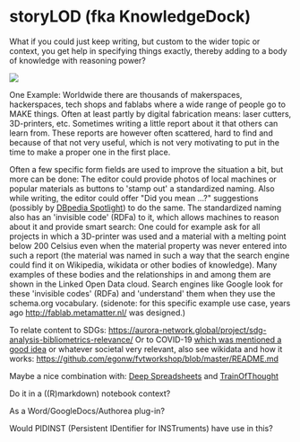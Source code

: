 # storyLOD (fka KnowledgeDock)

What if you could just keep writing, but custom to the wider topic or context, you get help in specifying things exactly, thereby adding to a body of knowledge with reasoning power?

![](https://repository-images.githubusercontent.com/69606667/ecd29377-a2b4-4aad-939c-7a1244be954f)

One Example:
Worldwide there are thousands of makerspaces, hackerspaces, tech shops and fablabs where a wide range of people go to MAKE things.
Often at least partly by digital fabrication means: laser cutters, 3D-printers, etc. Sometimes writing a little report about it that others can learn from.
These reports are however often scattered, hard to find and because of that not very useful, which is not very motivating to put in the time to make a proper one in the first place.

Often a few specific form fields are used to improve the situation a bit, but more can be done:
The editor could provide photos of local machines or popular materials as buttons to 
'stamp out' a standardized naming. Also while writing, the editor could offer "Did you mean ...?" suggestions (possibly by [DBpedia Spotlight](https://www.dbpedia-spotlight.org/)) to do the same.
The standardized naming also has an 'invisible code' (RDFa) to it, which allows machines to reason about it and provide smart search: One could for example ask for all projects in which a 3D-printer was used and a material with a melting point below 200 Celsius even when the material property was never entered into such a report (the material was named in such a way that the search engine could find it on Wikipedia, wikidata or other bodies of knowledge). Many examples of these bodies and the relationships in and among them are shown in the Linked Open Data cloud. Search engines like Google look for these 'invisible codes' (RDFa) and 'understand' them when they use the schema.org vocabulary. (sidenote: for this specific example use case, years ago http://fablab.metamatter.nl/ was designed.)


To relate content to SDGs: https://aurora-network.global/project/sdg-analysis-bibliometrics-relevance/
Or to COVID-19 [which was mentioned a good idea](https://twitter.com/kidehen/status/1246177802862374913) or whatever societal very relevant, also see wikidata and how it works: https://github.com/egonw/fvtworkshop/blob/master/README.md

Maybe a nice combination with: [Deep Spreadsheets](https://gitlab.com/muishkin/mwnci---deep-spreadsheets/) and
[TrainOfThought](https://github.com/steltenpower/Train-Of-Thought)

Do it in a ((R)markdown) notebook context?

As a Word/GoogleDocs/Authorea plug-in?

Would PIDINST (Persistent IDentifier for INSTruments) have use in this?
